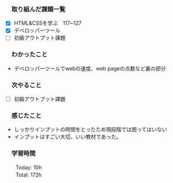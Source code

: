 ### 　取り組んだ課題一覧
- [x] HTML&CSSを学ぶ　117~127
- [x] デベロッパーツール
- [ ] 初級アウトプット課題
### 　わかったこと
* デベロッパーツールでwebの速度、web pageの点数など裏の部分
### 　次やること
- [ ] 初級アウトプット課題
### 　感じたこと
* しっかりインプットの時間をとったため現段階では困ってはいない
* インプットはすごい大切、いい教材であった。
### 　学習時間
　　Today: 10h<br>
　　Total: 172h
